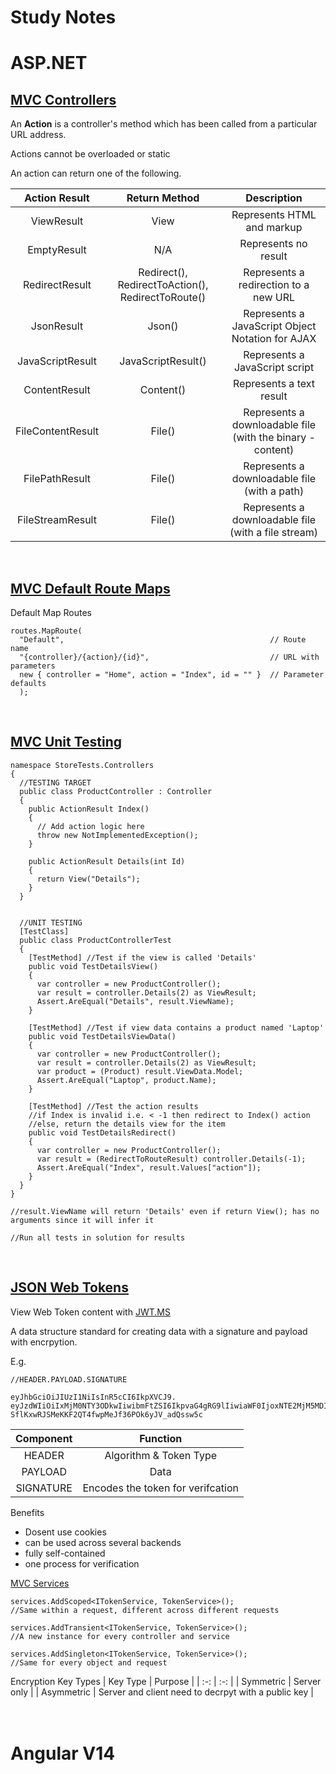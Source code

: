 # Study Notes

# ASP.NET

## [MVC Controllers](https://learn.microsoft.com/en-us/aspnet/mvc/overview/older-versions-1/controllers-and-routing/aspnet-mvc-controllers-overview-cs)

An <b>Action</b> is a controller's method which has been called from a particular URL address. 

Actions cannot be overloaded or static

An action can return one of the following.

| Action Result| Return Method | Description |
| :-: | :-: | :-:|
| ViewResult | View  | Represents HTML and markup |
| EmptyResult |  N/A | Represents no result |
| RedirectResult | Redirect(), RedirectToAction(), RedirectToRoute()  | Represents a redirection to a new URL |
| JsonResult | Json() | Represents a JavaScript Object Notation for AJAX |
| JavaScriptResult  | JavaScriptResult() | Represents a JavaScript script
| ContentResult | Content() | Represents a text result |
| FileContentResult  | File() | Represents a downloadable file (with the binary - content) |
| FilePathResult | File() | Represents a downloadable file (with a path) |
| FileStreamResult | File() | Represents a downloadable file (with a file stream) |

<br>

## [MVC Default Route Maps](https://learn.microsoft.com/en-us/aspnet/mvc/overview/older-versions-1/controllers-and-routing/asp-net-mvc-routing-overview-cs)

Default Map Routes
```Csharp
routes.MapRoute(
  "Default",                                              // Route name
  "{controller}/{action}/{id}",                           // URL with parameters
  new { controller = "Home", action = "Index", id = "" }  // Parameter defaults
  );
```

<br>

## [MVC Unit Testing](https://learn.microsoft.com/en-us/aspnet/mvc/overview/older-versions-1/unit-testing/creating-unit-tests-for-asp-net-mvc-applications-cs)

```Csharp
namespace StoreTests.Controllers
{
  //TESTING TARGET
  public class ProductController : Controller
  {
    public ActionResult Index()
    {
      // Add action logic here
      throw new NotImplementedException();
    }

    public ActionResult Details(int Id)
    {
      return View("Details");
    }
  }


  //UNIT TESTING
  [TestClass]
  public class ProductControllerTest
  {
    [TestMethod] //Test if the view is called 'Details'
    public void TestDetailsView()
    {
      var controller = new ProductController();
      var result = controller.Details(2) as ViewResult;
      Assert.AreEqual("Details", result.ViewName); 
    }

    [TestMethod] //Test if view data contains a product named 'Laptop'
    public void TestDetailsViewData()
    {
      var controller = new ProductController();
      var result = controller.Details(2) as ViewResult;
      var product = (Product) result.ViewData.Model;
      Assert.AreEqual("Laptop", product.Name);
    }

    [TestMethod] //Test the action results
    //if Index is invalid i.e. < -1 then redirect to Index() action
    //else, return the details view for the item
    public void TestDetailsRedirect()
    {
      var controller = new ProductController();
      var result = (RedirectToRouteResult) controller.Details(-1);
      Assert.AreEqual("Index", result.Values["action"]);
    }
  }
}

//result.ViewName will return 'Details' even if return View(); has no arguments since it will infer it

//Run all tests in solution for results
```

<br>

## [JSON Web Tokens](https://jwt.io/)

View Web Token content with [JWT.MS](https://jwt.ms/)

A data structure standard for creating data with a signature and payload with encrpytion.

E.g.

```JS
//HEADER.PAYLOAD.SIGNATURE

eyJhbGciOiJIUzI1NiIsInR5cCI6IkpXVCJ9.
eyJzdWIiOiIxMjM0NTY3ODkwIiwibmFtZSI6IkpvaG4gRG9lIiwiaWF0IjoxNTE2MjM5MDIyfQ.
SflKxwRJSMeKKF2QT4fwpMeJf36POk6yJV_adQssw5c
```

  | Component | Function |
  | :--: | :--: |
  | HEADER | Algorithm & Token Type |
  | PAYLOAD | Data |
  | SIGNATURE | Encodes the token for verifcation |

Benefits 

- Dosent use cookies
- can be used across several backends
- fully self-contained
- one process for verification

[MVC Services](https://stackoverflow.com/questions/38138100/addtransient-addscoped-and-addsingleton-services-differences)
```Csharp
services.AddScoped<ITokenService, TokenService>();
//Same within a request, different across different requests

services.AddTransient<ITokenService, TokenService>();
//A new instance for every controller and service

services.AddSingleton<ITokenService, TokenService>(); 
//Same for every object and request
```

Encryption Key Types
| Key Type | Purpose |
| :-: | :-: |
| Symmetric | Server only |
| Asymmetric | Server and client need to decrpyt with a public key |
<br><br><br>

# Angular V14